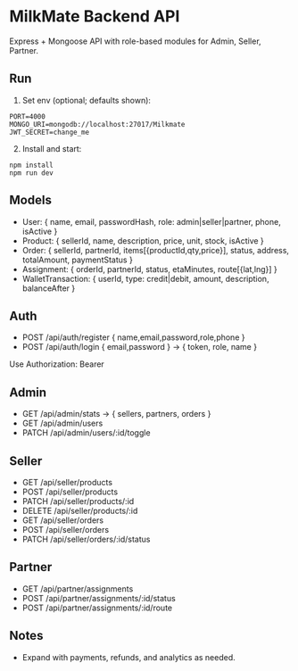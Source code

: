 # MilkMate Backend API

Express + Mongoose API with role-based modules for Admin, Seller, Partner.

## Run

1. Set env (optional; defaults shown):
```
PORT=4000
MONGO_URI=mongodb://localhost:27017/Milkmate
JWT_SECRET=change_me
```
2. Install and start:
```
npm install
npm run dev
```

## Models
- User: { name, email, passwordHash, role: admin|seller|partner, phone, isActive }
- Product: { sellerId, name, description, price, unit, stock, isActive }
- Order: { sellerId, partnerId, items[{productId,qty,price}], status, address, totalAmount, paymentStatus }
- Assignment: { orderId, partnerId, status, etaMinutes, route[{lat,lng}] }
- WalletTransaction: { userId, type: credit|debit, amount, description, balanceAfter }

## Auth
- POST /api/auth/register { name,email,password,role,phone }
- POST /api/auth/login { email,password } -> { token, role, name }

Use Authorization: Bearer <token>

## Admin
- GET /api/admin/stats -> { sellers, partners, orders }
- GET /api/admin/users
- PATCH /api/admin/users/:id/toggle

## Seller
- GET /api/seller/products
- POST /api/seller/products
- PATCH /api/seller/products/:id
- DELETE /api/seller/products/:id
- GET /api/seller/orders
- POST /api/seller/orders
- PATCH /api/seller/orders/:id/status

## Partner
- GET /api/partner/assignments
- POST /api/partner/assignments/:id/status
- POST /api/partner/assignments/:id/route

## Notes
- Expand with payments, refunds, and analytics as needed.
